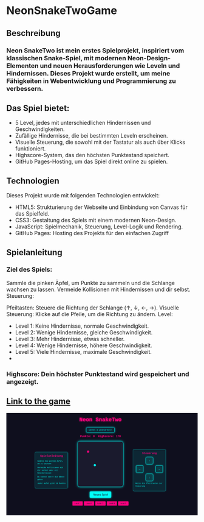 # NeonSnakeTwoGame

## Beschreibung

### Neon SnakeTwo ist mein erstes Spielprojekt, inspiriert vom klassischen Snake-Spiel, mit modernen Neon-Design-Elementen und neuen Herausforderungen wie Leveln und Hindernissen. Dieses Projekt wurde erstellt, um meine Fähigkeiten in Webentwicklung und Programmierung zu verbessern.

## Das Spiel bietet:

-   5 Level, jedes mit unterschiedlichen Hindernissen und Geschwindigkeiten.
-   Zufällige Hindernisse, die bei bestimmten Leveln erscheinen.
-   Visuelle Steuerung, die sowohl mit der Tastatur als auch über Klicks funktioniert.
-   Highscore-System, das den höchsten Punktestand speichert.
-   GitHub Pages-Hosting, um das Spiel direkt online zu spielen.

## Technologien

Dieses Projekt wurde mit folgenden Technologien entwickelt:

-   HTML5: Strukturierung der Webseite und Einbindung von Canvas für das Spielfeld.
-   CSS3: Gestaltung des Spiels mit einem modernen Neon-Design.
-   JavaScript: Spielmechanik, Steuerung, Level-Logik und Rendering.
-   GitHub Pages: Hosting des Projekts für den einfachen Zugriff

## Spielanleitung

### Ziel des Spiels:

Sammle die pinken Äpfel, um Punkte zu sammeln und die Schlange wachsen zu lassen.
Vermeide Kollisionen mit Hindernissen und dir selbst.
Steuerung:

Pfeiltasten: Steuere die Richtung der Schlange (↑, ↓, ←, →).
Visuelle Steuerung: Klicke auf die Pfeile, um die Richtung zu ändern.
Level:

-   Level 1: Keine Hindernisse, normale Geschwindigkeit.
-   Level 2: Wenige Hindernisse, gleiche Geschwindigkeit.
-   Level 3: Mehr Hindernisse, etwas schneller.
-   Level 4: Wenige Hindernisse, höhere Geschwindigkeit.
-   Level 5: Viele Hindernisse, maximale Geschwindigkeit.
-

### Highscore: Dein höchster Punktestand wird gespeichert und angezeigt.

## [Link to the game](https://fabricemru.github.io/NeonSnakeTwoGame/)

![alt text](image.png)
